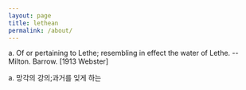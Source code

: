 ```yaml
---
layout: page
title: lethean
permalink: /about/
---
```


a. Of or pertaining to Lethe; resembling in effect the water of Lethe. --Milton. Barrow. [1913 Webster]

a. 망각의 강의;과거를 잊게 하는
